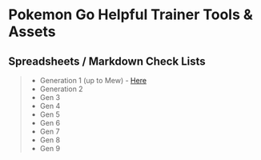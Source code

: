 # Pokemon Go Helpful Trainer Tools & Assets

## Spreadsheets / Markdown Check Lists
> * Generation 1 (up to Mew) - [Here](https://github.com/Xieons-Gaming-Corner/public/blob/main/assets/spreadsheets/gen1.md)
> * Generation 2
> * Gen 3 
> * Gen 4
> * Gen 5 
> * Gen 6 
> * Gen 7 
> * Gen 8 
> * Gen 9
